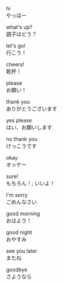 
hi  
やっほー  

what's up?    
調子はどう？    

let's go!  
行こう！  

cheers!  
乾杯！ 

please  
お願い！  

thank you  
ありがとうございます  

yes please  
はい、お願いします  

no thank you  
けっこうです  

okay  
オッケー  

sure!  
もちろん！; いいよ！  

I'm sorry  
ごめんなさい  

good morning  
おはよう！  

good night  
おやすみ  

see you later  
またね  

goodbye  
さようなら  
